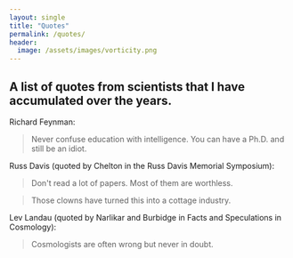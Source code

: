 ```yaml
---
layout: single
title: "Quotes"
permalink: /quotes/
header:
  image: /assets/images/vorticity.png
---
```


## A list of quotes from scientists that I have accumulated over the years. 

Richard Feynman:

> Never confuse education with intelligence. You can have a Ph.D. and still be an idiot. 

Russ Davis (quoted by Chelton in the Russ Davis Memorial Symposium):

>Don't read a lot of papers. Most of them are worthless. 

>Those clowns have turned this into a cottage industry.

Lev Landau (quoted by Narlikar and Burbidge in Facts and Speculations in Cosmology):

>Cosmologists are often wrong but never in doubt.
